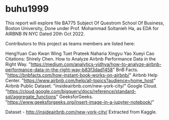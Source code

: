 # buhu1999
This report will explore file 
BA775 Subject Of Questrom School Of Business, Boston University, Done under Prof. Mohammad Soltanieh Ha, as EDA for AIRBNB IN NYC Dated 20th Oct 2022.

Contributors to this project as teams members are listed here:

HengYuan Cao
Kwan Wing Tuet
Prateek Naharia
Xingyu Yao
Xueyi Cao
Citations: Shirely Chen. How to Analyze Airbnb Performance Data in the Right Way. "https://medium.com/analytics-vidhya/how-to-analyze-airbnb-performance-data-in-the-right-way-b83f3dad1458" BnB Facts. "https://bnbfacts.com/how-instant-book-works-on-airbnb/" Airbnb Help Center. "https://www.airbnb.com/help/all-topics?audience=home_host" Airbnb Public Dataset. "insideairbnb.com/new-york-city/" Google Cloud. "https://cloud.google.com/bigquery/docs/reference/standard-sql/aggregate_functions" GeeksforGeeks. "https://www.geeksforgeeks.org/insert-image-in-a-jupyter-notebook/"

Dataset - http://insideairbnb.com/new-york-city/ Extracted from Kaggle.

